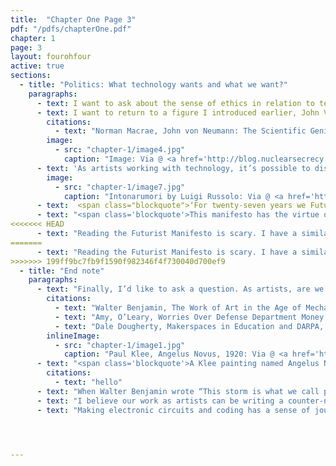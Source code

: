 ```yaml
---
title:  "Chapter One Page 3"
pdf: "/pdfs/chapterOne.pdf"
chapter: 1
page: 3
layout: fourohfour
active: true
sections:
  - title: "Politics: What technology wants and what we want?"
    paragraphs:
      - text: I want to ask about the sense of ethics in relation to technological progress. Development of technology is always intertwined with ethical responsibilities. Employing engineering concepts and tools for creative expression also come with ethical responsibilities. The history of computing is not only about the wonders, the genius and spectacles. In fact, early computers were a byproduct of operations research for the war. It’s important to understand computers were developed in different parts of the world at the same time. In the U.S., the most significant development involved the Manhattan project, which <a href ="https://en.wikipedia.org/wiki/Bell_Laboratories_Building_(Manhattan)">took place here </a> (at the site of SFPC) and at various research universities and government research facilities.
      - text: I want to return to a figure I introduced earlier, John Von Neumann, whose name is still credited as the architect of the Central Processing Units found in most contemporary computers. He was a highly celebrated engineer, often considered as one of the fathers of modern computing. In my perspective, he was a deeply problematic man. He may have been a scientific prodigy, but he was also a technocrat (one who tries to use technology to govern people) who unquestionably devoted his genius toward the invention of war machines. When Von Neumann worked for the government on major military assignments during and after WWII, he garnered a tremendous amount of power, especially when it came to the atomic bomb. In debating the target, Von Neumann tried to insist on Kyoto instead of Hiroshima, reasoning that its greater population and history would maximize the material and symbolic impact of atomic destruction.<span class="citation-num">6</span> This anecdote suggests he had very little empathy for humans and culture. His belief in technology and his self-righteousness along with many other men involved in the war, created the conditions for Hiroshima and Nagasaki in 1945. The atomic bombing was arguably the most horrific thing anyone has ever done, to kill so many people, so many innocent bystanders. To this day, I’m surprised the catastrophe isn’t talked about as much in the history of computing, especially when discussing operations research. People discuss machines that kill but don’t talk about those who are killed or the profound coyness of defense contractors. All computational technology in its infancy was enlisted in the service of war. 
        citations: 
          - text: "Norman Macrae, John von Neumann: The Scientific Genius Who Pioneered the Modern Computer, Game Theory, Nuclear Deterrence, and Much More (New York: Pantheon Books, 1992). Also see: <a href='http://blog.nuclearsecrecy.com/wp-content/uploads/2014/08/1945-05-02-Notes-on-the-Initial-Meeting-of-the-Target-Committee.pdf' target='_blank'>http://blog.nuclearsecrecy.com/wp-content/uploads/2014/08/1945-05-02-Notes-on-the-Initial-Meeting-of-the-Target-Committee.pdf</a>."
        image: 
          - src: "chapter-1/image4.jpg"
            caption: "Image: Via @ <a href='http://blog.nuclearsecrecy.com/2014/08/08/kyoto-misconception/' target='_blank'>Restricted Data</a>"
      - text: 'As artists working with technology, it’s possible to distance ourselves from the narratives of progress and spectacle. However, we must be cautious of technology. Technology works towards a certain kind of art. In his famous essay, “The Work of Art in the Age of Mechanical Reproduction,” Walter Benjamin directly addressed the Futurists, a group of Italian avant garde artists led by Marinetti. The Futurists and their obscure inventions are often considered early pioneers of new media artists because they actively used modern technology such as sound and films. The Futurists were vocal supporters of Italian Fascists like Mussolini, and identified as one of them. They often praised the war as <span class="italic">the</span> ultimate form of beauty. In a sense, they were trying to reinvent the world through war. Benjamin quotes the Futurist Manifesto and provides his commentary.'
        image: 
          - src: "chapter-1/image7.jpg"
            caption: "Intonarumori by Luigi Russolo: Via @ <a href='https://en.wikipedia.org/wiki/Intonarumori'>Wikipedia</a>"      
      - text:  <span class="blockquote">‘For twenty-seven years we Futurists have rebelled against the branding of war as anti-aesthetic ... Accordingly we state:... War is beautiful because it establishes man’s dominion over the subjugated machinery by means of gas masks, terrifying megaphones, flame throwers, and small tanks. War is beautiful because it initiates the dreamt-of metalization of the human body. War is beautiful because it enriches a flowering meadow with the fiery orchids of machine guns. War is beautiful because it combines the gunfire, the cannonades, the cease-fire, the scents, and the stench of putrefaction into a symphony. War is beautiful because it creates new architecture, like that of the big tanks, the geometrical formation flights, the smoke spirals from burning villages, and many others ... Poets and artists of Futurism! ... remember these principles of an aesthetics of war so that your struggle for a new literature and a new graphic art ... may be illumined by them!’</span>
      - text: "<span class='blockquote'>This manifesto has the virtue of clarity. Its formulations deserve to be accepted by dialecticians. To the latter, the aesthetics of today’s war appears as follows: If the natural utilization of productive forces is impeded by the property system, the increase in technical devices, in speed, and in the sources of energy will press for an unnatural utilization, and this is found in war. The destructiveness of war furnishes proof that society has not been mature enough to incorporate technology as its organ, that technology has not been sufficiently developed to cope with the elemental forces of society.<span class='citation-num'>7</span></span>"
<<<<<<< HEAD
      - text: "Reading the Futurist Manifesto is scary. I have a similarly uneasy feeling when I look at some new media artwork that echoes the technocratic agenda, or art that celebrates technical possibilities without careful consideration of the context.  Technology is biased towards certain forms of art; it is not neutral. I’d like to extend my argument to critique technocracy as well as 'technological solutionism,' a belief that technology will save us from our problems. Benjamin’s comment suggests progress in technology leads to a surplus of material resources but not necessarily society’s readiness to take care of the wealth and the people. Instead, society turns to abusing the products of progress into it’s own destruction. Technology does not save us. Instead, we need to save history from technology's tendency towards demise. "
=======
      - text: "Reading the Futurist Manifesto is scary. I have a similarly uneasy feeling when I look at some new media artwork that echoes the technocratic agenda, or art that celebrates technical possibilities without careful consideration of the context.  Technology is biased towards certain forms of art; it is not neutral. I’d like to extend my argument to critique technocracy as well as 'technological solutionism,' a belief that technology will save us from our problems. Benjamin’s comment points out progress in technology lead to surplus of material resources but not necessarily society’s readiness to take care of the wealth and the people. Instead, society turn to abusing the products of progress into it’s own destruction. Technology does not save us. Instead, we need to save history from technology's demise."
>>>>>>> 199ff9bc7fb9f1590f982346f4f730040d700ef9
  - title: "End note"
    paragraphs:
      - text: "Finally, I’d like to ask a question. As artists, are we working with technology because it is a medium available us? or are we contributing to a form of technocracy, wittingly or unwittingly? It is no surprise that many new media artists work for corporations. It is no surprise that a lot engineers cultivate creative technology work for DARPA.<span class='citation-num'>9</span> It’s no surprise that open source initiatives may have unintended consequences, or wielded in the service of malevolent aims. It’s no surprise that a lot of the push toward transparency and openness (in social network) can lead to invasion of privacy. This field that we contribute to is deeply complex and contains issues and unknown factors. How can we create work that challenges the present moment? How can our work contribute to a future that doesn’t repeat the mistakes from the past? How can we use technology for subversive purposes? I return to Walter Benjamin’s <a href='https://en.wikipedia.org/wiki/Theses_on_the_Philosophy_of_History' target='_blank'>Theses on the philosophy of history</a> for advice:"
        citations: 
          - text: "Walter Benjamin, The Work of Art in the Age of Mechanical Reproduction (1936)"
          - text: "Amy, O’Leary, Worries Over Defense Department Money for ‘Hackerspaces,’” New York Times, (New York, NY), Oct. 5, 2012, <a href='http://www.nytimes.com/2012/10/06/us/worries-over-defense-dept-money-for-hackerspaces.html' target='_blank'>http://www.nytimes.com/2012/10/06/us/worries-over-defense-dept-money-for-hackerspaces.html</a>"
          - text: "Dale Dougherty, Makerspaces in Education and DARPA, Make:, April 4, 2012, <a href='http://makezine.com/2012/04/04/makerspaces-in-education-and-darpa/' target='_blank'>http://makezine.com/2012/04/04/makerspaces-in-education-and-darpa/</a>."
        inlineImage: 
          - src: "chapter-1/image1.jpg"
            caption: "Paul Klee, Angelus Novus, 1920: Via @ <a href='https://en.wikipedia.org/wiki/Angelus_Novus'>Wikipedia</a>" 
      - text: "<span class='blockquote'>A Klee painting named Angelus Novus shows an angel looking as though he is about to move away from something he is fixedly contemplating. His eyes are staring, his mouth is open, his wings are spread. This is how one pictures the angel of history. His face is turned toward the past. Where we perceive a chain of events, he sees one single catastrophe which keeps piling wreckage upon wreckage and hurls it in front of his feet. The angel would like to stay, awaken the dead, and make whole what has been smashed. But a storm is blowing from Paradise; it has got caught in his wings with such violence that the angel can no longer close them. The storm irresistibly propels him into the future to which his back is turned, while the pile of debris before him grows skyward. This storm is what we call progress. <span class='citation-num'>10</span></span>"
        citations:
          - text: "hello"
      - text: "When Walter Benjamin wrote “This storm is what we call progress,” he was referring to the idea of perpetual ‘progress’ in Historical Materialism and the tendency to equate progress with the future. This ‘storm’ is analogous to unexamined innovation and reformation which can take the form of perpetual war. Perhaps this last sentence, “this storm is what we call progress,” asks us to invert the common perspective that we take responsibility for the past and project alternatives for the future. Instead, we may consider looking at the present with responsibility for the future and to take care of the present by addressing the past."
      - text: "I believe our work as artists can be writing a counter-narrative to mainstream media and history governed by capitalism. As artists and creative practitioners, I believe we can create a counter-narrative to reanimate unheard voices from history. Such work can be the foundation for a counter-archive, an archive that brings truth to light."
      - text: "Making electronic circuits and coding has a sense of jouissance. It’s very liberating to work with these materials in expressive manners. The kind of joy is similar to live drawing on a wall, without the boundaries, free drawing in the air. It’s a chance to transgress the discipline, the constraints within the medium, the particular complexities that it inhabits. If our art work becomes political praxis, we have a chance to write a counter-narrative to the mainstream narrative. Our work has the potential to become an independent inquiry into creating the future we want."




---
```

